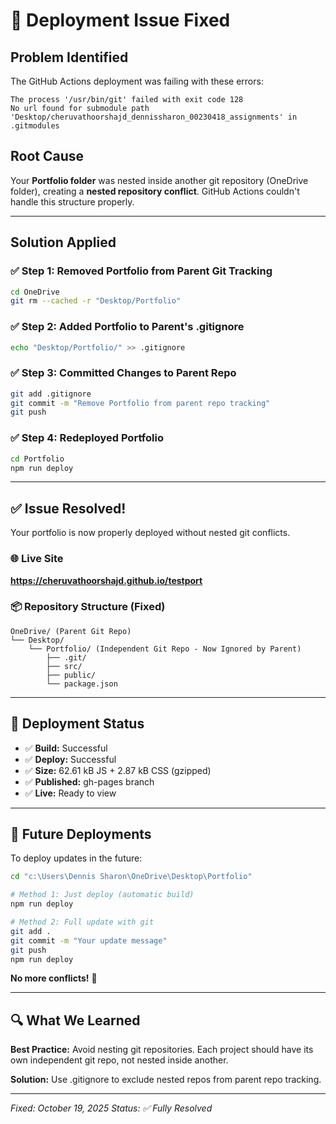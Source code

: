 # 🔧 Deployment Issue Fixed

## Problem Identified

The GitHub Actions deployment was failing with these errors:
```
The process '/usr/bin/git' failed with exit code 128
No url found for submodule path 'Desktop/cheruvathoorshajd_dennissharon_00230418_assignments' in .gitmodules
```

## Root Cause

Your **Portfolio folder** was nested inside another git repository (OneDrive folder), creating a **nested repository conflict**. GitHub Actions couldn't handle this structure properly.

---

## Solution Applied

### ✅ Step 1: Removed Portfolio from Parent Git Tracking
```bash
cd OneDrive
git rm --cached -r "Desktop/Portfolio"
```

### ✅ Step 2: Added Portfolio to Parent's .gitignore
```bash
echo "Desktop/Portfolio/" >> .gitignore
```

### ✅ Step 3: Committed Changes to Parent Repo
```bash
git add .gitignore
git commit -m "Remove Portfolio from parent repo tracking"
git push
```

### ✅ Step 4: Redeployed Portfolio
```bash
cd Portfolio
npm run deploy
```

---

## ✅ Issue Resolved!

Your portfolio is now properly deployed without nested git conflicts.

### 🌐 Live Site
**https://cheruvathoorshajd.github.io/testport**

### 📦 Repository Structure (Fixed)
```
OneDrive/ (Parent Git Repo)
└── Desktop/
    └── Portfolio/ (Independent Git Repo - Now Ignored by Parent)
        ├── .git/
        ├── src/
        ├── public/
        └── package.json
```

---

## 🚀 Deployment Status

- ✅ **Build:** Successful
- ✅ **Deploy:** Successful  
- ✅ **Size:** 62.61 kB JS + 2.87 kB CSS (gzipped)
- ✅ **Published:** gh-pages branch
- ✅ **Live:** Ready to view

---

## 📝 Future Deployments

To deploy updates in the future:

```bash
cd "c:\Users\Dennis Sharon\OneDrive\Desktop\Portfolio"

# Method 1: Just deploy (automatic build)
npm run deploy

# Method 2: Full update with git
git add .
git commit -m "Your update message"
git push
npm run deploy
```

**No more conflicts!** 🎉

---

## 🔍 What We Learned

**Best Practice:** Avoid nesting git repositories. Each project should have its own independent git repo, not nested inside another.

**Solution:** Use .gitignore to exclude nested repos from parent repo tracking.

---

*Fixed: October 19, 2025*
*Status: ✅ Fully Resolved*
